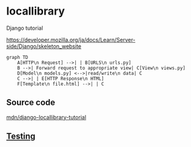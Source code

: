 # locallibrary
Django tutorial

https://developer.mozilla.org/ja/docs/Learn/Server-side/Django/skeleton_website

```mermaid
graph TD
    A[HTTP\n Request] -->| | B[URLS\n urls.py]
    B -->| Forward request to appropriate view| C[View\n views.py]
    D[Model\n models.py] <-->|read/write\n data| C
    C -->| | E[HTTP Response\n HTML]
    F[Template\n file.html] -->| | C
```

## Source code
[mdn/django-locallibrary-tutorial](https://github.com/mdn/django-locallibrary-tutorial)

## [Testing](Testing.md)
